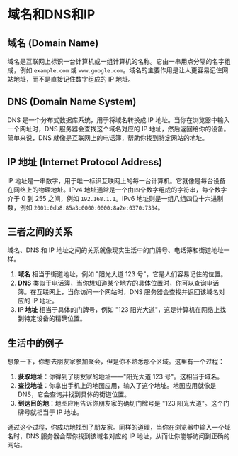 # 域名和DNS和IP

## 域名 (Domain Name)
域名是互联网上标识一台计算机或一组计算机的名称。它由一串用点分隔的名字组成，例如 `example.com` 或 `www.google.com`。域名的主要作用是让人更容易记住网站地址，而不是直接记住数字组成的 IP 地址。

## DNS (Domain Name System)
DNS 是一个分布式数据库系统，用于将域名转换成 IP 地址。当你在浏览器中输入一个网址时，DNS 服务器会查找这个域名对应的 IP 地址，然后返回给你的设备。简单来说，DNS 就像是互联网上的电话簿，帮助你找到特定网站的地址。

## IP 地址 (Internet Protocol Address)
IP 地址是一串数字，用于唯一标识互联网上的每一台计算机。它就像是每台设备在网络上的物理地址。IPv4 地址通常是一个由四个数字组成的字符串，每个数字介于 0 到 255 之间，例如 `192.168.1.1`。IPv6 地址则是一组八组四位十六进制数，例如 `2001:0db8:85a3:0000:0000:8a2e:0370:7334`。

## 三者之间的关系
域名、DNS 和 IP 地址之间的关系就像现实生活中的门牌号、电话簿和街道地址一样。

1. **域名** 相当于街道地址，例如 "阳光大道 123 号"，它是人们容易记住的位置。
2. **DNS** 类似于电话簿，当你想知道某个地方的具体位置时，你可以查询电话簿。在互联网上，当你访问一个网站时，DNS 服务器会查找并返回该域名对应的 IP 地址。
3. **IP 地址** 相当于具体的门牌号，例如 "123 阳光大道"，这是计算机在网络上找到特定设备的精确位置。

## 生活中的例子

想象一下，你想去朋友家参加聚会，但是你不熟悉那个区域。这里有一个过程：

1. **获取地址**：你得到了朋友家的地址——"阳光大道 123 号"。这相当于域名。
2. **查找地址**：你拿出手机上的地图应用，输入了这个地址。地图应用就像是 DNS，它会查询并找到具体的街道位置。
3. **到达目的地**：地图应用告诉你朋友家的确切门牌号是 "123 阳光大道"。这个门牌号就相当于 IP 地址。

通过这个过程，你成功地找到了朋友家。同样的道理，当你在浏览器中输入一个域名时，DNS 服务器会帮你找到该域名对应的 IP 地址，从而让你能够访问到正确的网站。